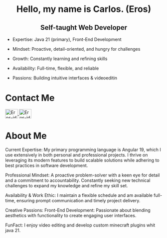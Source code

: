 <h1 align="center">Hello, my name is Carlos. (Eros)</h1>
<h2 align="center">Self-taught Web Developer</h2>
   
-  Expertise: Java 21 (primary), Front-End Development
          
-  Mindset: Proactive, detail-oriented, and hungry for challenges
           
-  Growth: Constantly learning and refining skills
           
-  Availability: Full-time, flexible, and reliable 
           
-  Passions: Building intuitive interfaces & videoeditin



<h1>Contact Me</h1>
<a href="https://www.facebook.com/profile.php?id=61567436076150">
    <img align="center" src="https://raw.githubusercontent.com/rahuldkjain/github-profile-readme-      
    generator/master/src/images/icons/Social/facebook.svg" alt="Eros-id" height="30" width="40" />
 </a>
 <a href="https://www.instagram.com/eros.175v2/">
    <img align="center" src="https://raw.githubusercontent.com/rahuldkjain/github-profile-readme-      
     generator/master/src/images/icons/Social/instagram.svg" alt="Eros-id" height="30" width="40" />
</a>


 <h1>About Me</h1>
      <p>
        Current Expertise: My primary programming language is Angular 19, which
        I use extensively in both personal and professional projects. I thrive
        on leveraging its modern features to build scalable solutions while
        adhering to best practices in software development.
      </p>
      <p>
        Professional Mindset: A proactive problem-solver with a keen eye for
        detail and a commitment to accountability. Constantly seeking new
        technical challenges to expand my knowledge and refine my skill set.
      </p>
      <p>
        Availability & Work Ethic: I maintain a flexible schedule and am
        available full-time, ensuring prompt communication and timely project
        delivery.
      </p>
      <p>
        Creative Passions: Front-End Development: Passionate about blending
        aesthetics with functionality to create engaging user interfaces.
      </p>
      <p>
        FunFact: I enjoy video editing and develop custom minecraft plugins whit
        java 21.
      </p>

   

